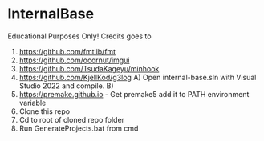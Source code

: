 # InternalBase
Educational Purposes Only!
Credits goes to
1) https://github.com/fmtlib/fmt
2) https://github.com/ocornut/imgui
3) https://github.com/TsudaKageyu/minhook
4) https://github.com/KjellKod/g3log
A) Open internal-base.sln with Visual Studio 2022 and compile.
B)
1) https://premake.github.io - Get premake5 add it to PATH environment variable
2) Clone this repo
3) Cd to root of cloned repo folder
4) Run GenerateProjects.bat from cmd
